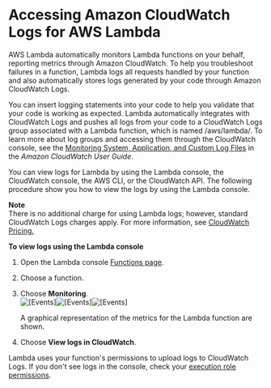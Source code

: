 # Accessing Amazon CloudWatch Logs for AWS Lambda<a name="monitoring-cloudwatchlogs"></a>

AWS Lambda automatically monitors Lambda functions on your behalf, reporting metrics through Amazon CloudWatch\. To help you troubleshoot failures in a function, Lambda logs all requests handled by your function and also automatically stores logs generated by your code through Amazon CloudWatch Logs\. 

You can insert logging statements into your code to help you validate that your code is working as expected\. Lambda automatically integrates with CloudWatch Logs and pushes all logs from your code to a CloudWatch Logs group associated with a Lambda function, which is named /aws/lambda/*<function name>*\. To learn more about log groups and accessing them through the CloudWatch console, see the [Monitoring System, Application, and Custom Log Files](https://docs.aws.amazon.com/AmazonCloudWatch/latest/DeveloperGuide/WhatIsCloudWatchLogs.html) in the *Amazon CloudWatch User Guide*\. 

You can view logs for Lambda by using the Lambda console, the CloudWatch console, the AWS CLI, or the CloudWatch API\. The following procedure show you how to view the logs by using the Lambda console\. 

**Note**  
There is no additional charge for using Lambda logs; however, standard CloudWatch Logs charges apply\. For more information, see [CloudWatch Pricing\.](https://aws.amazon.com/cloudwatch/pricing/)

**To view logs using the Lambda console**

1. Open the Lambda console [Functions page](https://console.aws.amazon.com/lambda/home#/functions)\.

1. Choose a function\.

1. Choose **Monitoring**\.  
![\[Events\]](http://docs.aws.amazon.com/lambda/latest/dg/images/metrics-functions-list.png)![\[Events\]](http://docs.aws.amazon.com/lambda/latest/dg/)![\[Events\]](http://docs.aws.amazon.com/lambda/latest/dg/)

   A graphical representation of the metrics for the Lambda function are shown\.

1. Choose **View logs in CloudWatch**\.

Lambda uses your function's permissions to upload logs to CloudWatch Logs\. If you don't see logs in the console, check your [execution role permissions](lambda-intro-execution-role.md)\.
